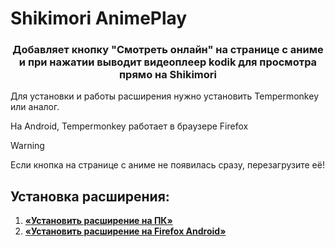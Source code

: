 # Shikimori AnimePlay

<h3 align="center">Добавляет кнопку "Смотреть онлайн" на странице с аниме и при нажатии выводит видеоплеер kodik для просмотра прямо на Shikimori</h3>


Для установки и работы расширения нужно установить Tempermonkey или аналог.

На Android, Tempermonkey работает в браузере Firefox
> [!WARNING]
> Если кнопка на странице с аниме не появилась сразу, перезагрузите её!
## Установка расширения:
1. **[«Установить расширение на ПК»](https://raw.githubusercontent.com/xray108/Shikimori-AnimePlay/main/js/sap_for_pc.js)**
2. **[«Установить расширение на Firefox Android»](https://raw.githubusercontent.com/xray108/Shikimori-AnimePlay/main/js/sap_for_phone.js)**
